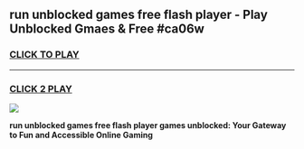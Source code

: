 
## run unblocked games free flash player - Play Unblocked Gmaes & Free #ca06w
<h3>
<a href="https://news.freeplayer.one?title=run_unblocked_games_free_flash_player&ref=03M">CLICK TO PLAY</a></h3>
<hr>

<h3>
<a href="https://news.freeplayer.one?title=run_unblocked_games_free_flash_player&ref=03M">CLICK 2 PLAY</a>
  
</h3>

<a href="https://news.freeplayer.one?title=run_unblocked_games_free_flash_player&ref=03M"><img src="https://clearcache.store/games.png"></a>


**run unblocked games free flash player games unblocked: Your Gateway to Fun and Accessible Online Gaming**
